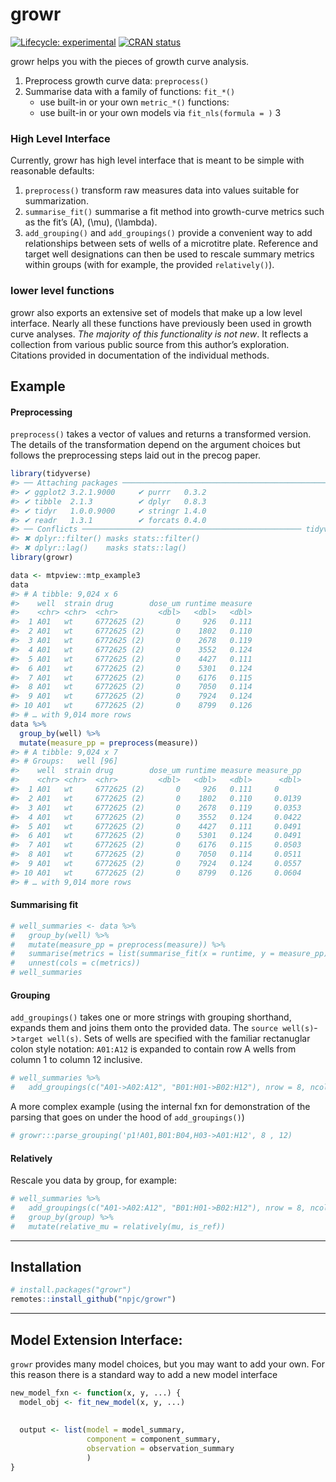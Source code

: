 
<!-- README.md is generated from README.Rmd. Please edit that file -->

# growr

<!-- badges: start -->

[![Lifecycle:
experimental](https://img.shields.io/badge/lifecycle-experimental-orange.svg)](https://www.tidyverse.org/lifecycle/#experimental)
[![CRAN
status](https://www.r-pkg.org/badges/version/growr)](https://CRAN.R-project.org/package=growr)
<!-- badges: end -->

growr helps you with the pieces of growth curve analysis.

1.  Preprocess growth curve data: `preprocess()`
2.  Summarise data with a family of functions: `fit_*()`
      - use built-in or your own `metric_*()` functions:
      - use built-in or your own models via `fit_nls(formula = )` 3

### High Level Interface

Currently, growr has high level interface that is meant to be simple
with reasonable defaults:

1.  `preprocess()` transform raw measures data into values suitable for
    summarization.
2.  `summarise_fit()` summarise a fit method into growth-curve metrics
    such as the fit’s \(A\), \(\mu\), \(\lambda\).
3.  `add_grouping()` and `add_groupings()` provide a convenient way to
    add relationships between sets of wells of a microtitre plate.
    Reference and target well designations can then be used to rescale
    summary metrics within groups (with for example, the provided
    `relatively()`).

### lower level functions

growr also exports an extensive set of models that make up a low level
interface. Nearly all these functions have previously been used in
growth curve analyses. *The majority of this functionality is not new*.
It reflects a collection from various public source from this author’s
exploration. Citations provided in documentation of the individual
methods.

## Example

#### Preprocessing

`preprocess()` takes a vector of values and returns a transformed
version. The details of the transformation depend on the argument
choices but follows the preprocessing steps laid out in the precog
paper.

``` r
library(tidyverse)
#> ── Attaching packages ────────────────────────────────────────────── tidyverse 1.2.1 ──
#> ✔ ggplot2 3.2.1.9000     ✔ purrr   0.3.2     
#> ✔ tibble  2.1.3          ✔ dplyr   0.8.3     
#> ✔ tidyr   1.0.0.9000     ✔ stringr 1.4.0     
#> ✔ readr   1.3.1          ✔ forcats 0.4.0
#> ── Conflicts ───────────────────────────────────────────────── tidyverse_conflicts() ──
#> ✖ dplyr::filter() masks stats::filter()
#> ✖ dplyr::lag()    masks stats::lag()
library(growr)

data <- mtpview::mtp_example3
data
#> # A tibble: 9,024 x 6
#>    well  strain drug        dose_um runtime measure
#>    <chr> <chr>  <chr>         <dbl>   <dbl>   <dbl>
#>  1 A01   wt     6772625 (2)       0     926   0.111
#>  2 A01   wt     6772625 (2)       0    1802   0.110
#>  3 A01   wt     6772625 (2)       0    2678   0.119
#>  4 A01   wt     6772625 (2)       0    3552   0.124
#>  5 A01   wt     6772625 (2)       0    4427   0.111
#>  6 A01   wt     6772625 (2)       0    5301   0.124
#>  7 A01   wt     6772625 (2)       0    6176   0.115
#>  8 A01   wt     6772625 (2)       0    7050   0.114
#>  9 A01   wt     6772625 (2)       0    7924   0.124
#> 10 A01   wt     6772625 (2)       0    8799   0.126
#> # … with 9,014 more rows
data %>% 
  group_by(well) %>% 
  mutate(measure_pp = preprocess(measure))
#> # A tibble: 9,024 x 7
#> # Groups:   well [96]
#>    well  strain drug        dose_um runtime measure measure_pp
#>    <chr> <chr>  <chr>         <dbl>   <dbl>   <dbl>      <dbl>
#>  1 A01   wt     6772625 (2)       0     926   0.111     0     
#>  2 A01   wt     6772625 (2)       0    1802   0.110     0.0139
#>  3 A01   wt     6772625 (2)       0    2678   0.119     0.0353
#>  4 A01   wt     6772625 (2)       0    3552   0.124     0.0422
#>  5 A01   wt     6772625 (2)       0    4427   0.111     0.0491
#>  6 A01   wt     6772625 (2)       0    5301   0.124     0.0491
#>  7 A01   wt     6772625 (2)       0    6176   0.115     0.0503
#>  8 A01   wt     6772625 (2)       0    7050   0.114     0.0511
#>  9 A01   wt     6772625 (2)       0    7924   0.124     0.0557
#> 10 A01   wt     6772625 (2)       0    8799   0.126     0.0604
#> # … with 9,014 more rows
```

#### Summarising fit

``` r
# well_summaries <- data %>% 
#   group_by(well) %>% 
#   mutate(measure_pp = preprocess(measure)) %>% 
#   summarise(metrics = list(summarise_fit(x = runtime, y = measure_pp))) %>% 
#   unnest(cols = c(metrics))
# well_summaries
```

#### Grouping

`add_groupings()` takes one or more strings with grouping shorthand,
expands them and joins them onto the provided data. The `source
well(s)`-\>`target well(s)`. Sets of wells are specified with the
familiar rectanuglar colon style notation: `A01:A12` is expanded to
contain row A wells from column 1 to column 12 inclusive.

``` r
# well_summaries %>% 
#   add_groupings(c("A01->A02:A12", "B01:H01->B02:H12"), nrow = 8, ncol = 12)
```

A more complex example (using the internal fxn for demonstration of the
parsing that goes on under the hood of `add_groupings()`)

``` r
# growr:::parse_grouping('p1!A01,B01:B04,H03->A01:H12', 8 , 12)
```

#### Relatively

Rescale you data by group, for example:

``` r
# well_summaries %>% 
#   add_groupings(c("A01->A02:A12", "B01:H01->B02:H12"), nrow = 8, ncol = 12) %>% 
#   group_by(group) %>% 
#   mutate(relative_mu = relatively(mu, is_ref)) 
```

-----

## Installation

``` r
# install.packages("growr")
remotes::install_github("npjc/growr")
```

-----

## Model Extension Interface:

`growr` provides many model choices, but you may want to add your own.
For this reason there is a standard way to add a new model interface

``` r
new_model_fxn <- function(x, y, ...) {
  model_obj <- fit_new_model(x, y, ...)
  
  
  output <- list(model = model_summary,
                 component = component_summary,
                 observation = observation_summary
                 )
}
```
